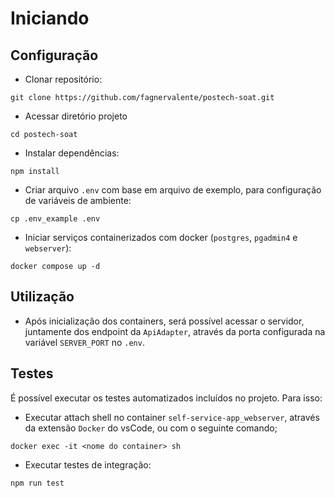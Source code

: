 # Iniciando

## Configuração
- Clonar repositório:
```
git clone https://github.com/fagnervalente/postech-soat.git
```
- Acessar diretório projeto
```
cd postech-soat
```
- Instalar dependências:
```
npm install
```
- Criar arquivo `.env` com base em arquivo de exemplo, para configuração de variáveis de ambiente:
```
cp .env_example .env
```
- Iniciar serviços containerizados com docker (`postgres`, `pgadmin4` e `webserver`):
```
docker compose up -d
```

## Utilização
- Após inicialização dos containers, será possível acessar o servidor, juntamente dos endpoint da `ApiAdapter`, através da porta configurada na variável `SERVER_PORT` no `.env`.

## Testes
É possível executar os testes automatizados incluídos no projeto. Para isso:
- Executar attach shell no container `self-service-app_webserver`, através da extensão `Docker` do vsCode, ou com o seguinte comando;
```
docker exec -it <nome do container> sh
```
- Executar testes de integração:
```
npm run test
```